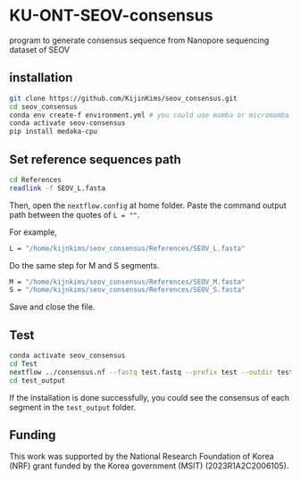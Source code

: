 # KU-ONT-SEOV-consensus
program to generate consensus sequence from Nanopore sequencing dataset of SEOV

## installation
```bash
git clone https://github.com/KijinKims/seov_consensus.git
cd seov_consensus
conda env create-f environment.yml # you could use mamba or micromamba for faster installation.
conda activate seov-consensus
pip install medaka-cpu
```

## Set reference sequences path
```bash
cd References
readlink -f SEOV_L.fasta
```

Then, open the `nextflow.config` at home folder.
Paste the command output path between the quotes of `L = ""`.

For example,
```bash
L = "/home/kijnkims/seov_consensus/References/SEOV_L.fasta"
```

Do the same step for M and S segments.
```bash
M = "/home/kijnkims/seov_consensus/References/SEOV_M.fasta"
S = "/home/kijnkims/seov_consensus/References/SEOV_S.fasta"
```
Save and close the file.

## Test
```bash
conda activate seov_consensus
cd Test
nextflow ../consensus.nf --fastq test.fastq --prefix test --outdir test_output
cd test_output
```

If the installation is done successfully, you could see the consensus of each segment in the `test_output` folder.

## Funding
This work was supported by the National Research Foundation of Korea (NRF) grant funded by the Korea government (MSIT) (2023R1A2C2006105).
